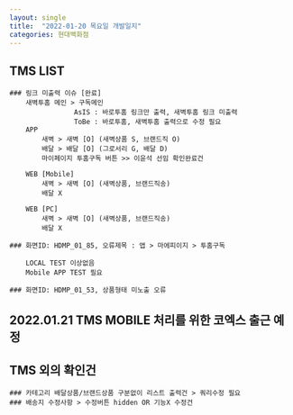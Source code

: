 ```yaml
---
layout: single
title:  "2022-01-20 목요일 개발일지"
categories: 현대백화점
---
```


## TMS LIST
 
    ### 링크 미출력 이슈 [완료]
        새벽투홈 메인 > 구독메인
                    AsIS : 바로투홈 링크만 출력, 새벽투홈 링크 미출력 
                    ToBe : 바로투홈, 새벽투홈 출력으로 수정 필요
        APP
            새벽 > 새벽 [O] (새벽상품 S, 브랜드직 O)
            배달 > 배달 [O] (그로서리 G, 배달 D)
            마이페이지 투홈구독 버튼 >> 이윤석 선임 확인완료건

        WEB [Mobile]
            새벽 > 새벽 [O] (새벽상품, 브랜드직송)
            배달 X

        WEB [PC]
            새벽 > 새벽 [O] (새벽상품, 브랜드직송)
            배달 X

    ### 화면ID: HDMP_01_85, 오류제목 : 앱 > 마에피이지 > 투홈구독

        LOCAL TEST 이상없음
        Mobile APP TEST 필요

    ### 화면ID: HDMP_01_53, 상품형태 미노출 오류

## 2022.01.21 TMS MOBILE 처리를 위한 코엑스 출근 예정

## TMS 외의 확인건

    ### 카테고리 배달상품/브랜드상품 구분없이 리스트 출력건 > 쿼리수정 필요
    ### 배송지 수정사항 > 수정버튼 hidden OR 기능X 수정건
